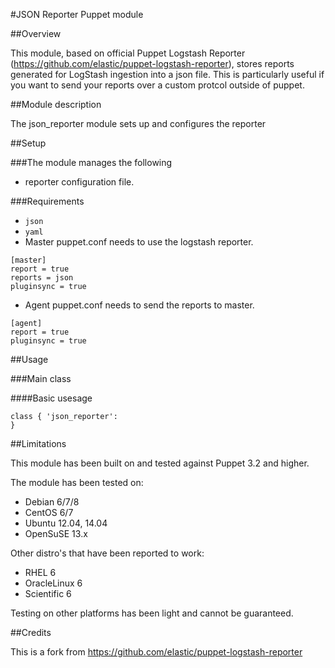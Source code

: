 #JSON Reporter Puppet module


##Overview

This module, based on official Puppet Logstash Reporter (https://github.com/elastic/puppet-logstash-reporter), stores reports generated for LogStash ingestion into a json file. This is particularly useful if you want to send your reports over a custom protcol outside of puppet.

##Module description

The json_reporter module sets up and configures the reporter

##Setup

###The module manages the following

* reporter configuration file.

###Requirements

* `json`
* `yaml`
* Master puppet.conf needs to use the logstash reporter. 
```
[master]
report = true
reports = json
pluginsync = true
```
* Agent puppet.conf needs to send the reports to master. 
```
[agent]
report = true
pluginsync = true
```

##Usage

###Main class

####Basic usesage

```puppet
class { 'json_reporter':
}
```

##Limitations

This module has been built on and tested against Puppet 3.2 and higher.

The module has been tested on:

* Debian 6/7/8
* CentOS 6/7
* Ubuntu 12.04, 14.04
* OpenSuSE 13.x

Other distro's that have been reported to work:

* RHEL 6
* OracleLinux 6
* Scientific 6

Testing on other platforms has been light and cannot be guaranteed.

##Credits

This is a fork from https://github.com/elastic/puppet-logstash-reporter
